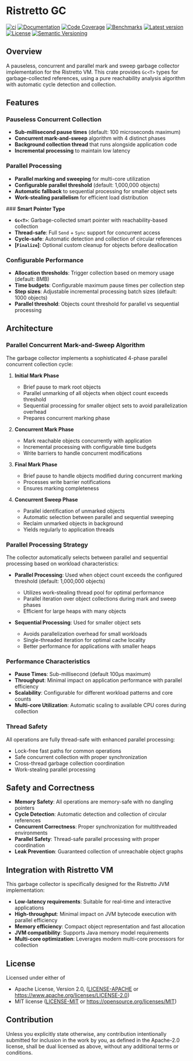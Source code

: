 # Ristretto GC

[![ci](https://github.com/theseus-rs/ristretto/actions/workflows/ci.yml/badge.svg?branch=main)](https://github.com/theseus-rs/ristretto/actions/workflows/ci.yml)
[![Documentation](https://docs.rs/ristretto_gc/badge.svg)](https://docs.rs/ristretto_gc)
[![Code Coverage](https://codecov.io/gh/theseus-rs/ristretto/branch/main/graph/badge.svg)](https://codecov.io/gh/theseus-rs/ristretto)
[![Benchmarks](https://img.shields.io/badge/%F0%9F%90%B0_bencher-enabled-6ec241)](https://bencher.dev/perf/theseus-rs-ristretto)
[![Latest version](https://img.shields.io/crates/v/ristretto_gc.svg)](https://crates.io/crates/ristretto_gc)
[![License](https://img.shields.io/crates/l/ristretto_gc)](https://github.com/theseus-rs/ristretto#license)
[![Semantic Versioning](https://img.shields.io/badge/%E2%9A%99%EF%B8%8F_SemVer-2.0.0-blue)](https://semver.org/spec/v2.0.0.html)

## Overview

A pauseless, concurrent and parallel mark and sweep garbage collector implementation for the Ristretto VM. This crate
provides `Gc<T>` types for garbage-collected references, using a pure reachability analysis algorithm with automatic
cycle detection and collection.

## Features

### **Pauseless Concurrent Collection**

- **Sub-millisecond pause times** (default: 100 microseconds maximum)
- **Concurrent mark-and-sweep** algorithm with 4 distinct phases
- **Background collection thread** that runs alongside application code
- **Incremental processing** to maintain low latency

### **Parallel Processing**

- **Parallel marking and sweeping** for multi-core utilization
- **Configurable parallel threshold** (default: 1,000,000 objects)
- **Automatic fallback** to sequential processing for smaller object sets
- **Work-stealing parallelism** for efficient load distribution

###️ **Smart Pointer Type**

- **`Gc<T>`**: Garbage-collected smart pointer with reachability-based collection
- **Thread-safe**: Full `Send` + `Sync` support for concurrent access
- **Cycle-safe**: Automatic detection and collection of circular references
- **[`Finalize`]**: Optional custom cleanup for objects before deallocation

### **Configurable Performance**

- **Allocation thresholds**: Trigger collection based on memory usage (default: 8MB)
- **Time budgets**: Configurable maximum pause times per collection step
- **Step sizes**: Adjustable incremental processing batch sizes (default: 1000 objects)
- **Parallel threshold**: Objects count threshold for parallel vs sequential processing

## Architecture

### Parallel Concurrent Mark-and-Sweep Algorithm

The garbage collector implements a sophisticated 4-phase parallel concurrent collection cycle:

1. **Initial Mark Phase**
    - Brief pause to mark root objects
    - Parallel unmarking of all objects when object count exceeds threshold
    - Sequential processing for smaller object sets to avoid parallelization overhead
    - Prepares concurrent marking phase

2. **Concurrent Mark Phase**
    - Mark reachable objects concurrently with application
    - Incremental processing with configurable time budgets
    - Write barriers to handle concurrent modifications

3. **Final Mark Phase**
    - Brief pause to handle objects modified during concurrent marking
    - Processes write barrier notifications
    - Ensures marking completeness

4. **Concurrent Sweep Phase**
    - Parallel identification of unmarked objects
    - Automatic selection between parallel and sequential sweeping
    - Reclaim unmarked objects in background
    - Yields regularly to application threads

### Parallel Processing Strategy

The collector automatically selects between parallel and sequential processing based on workload characteristics:

- **Parallel Processing**: Used when object count exceeds the configured threshold (default: 1,000,000 objects)
    - Utilizes work-stealing thread pool for optimal performance
    - Parallel iteration over object collections during mark and sweep phases
    - Efficient for large heaps with many objects

- **Sequential Processing**: Used for smaller object sets
    - Avoids parallelization overhead for small workloads
    - Single-threaded iteration for optimal cache locality
    - Better performance for applications with smaller heaps

### Performance Characteristics

- **Pause Times**: Sub-millisecond (default 100μs maximum)
- **Throughput**: Minimal impact on application performance with parallel efficiency
- **Scalability**: Configurable for different workload patterns and core counts
- **Multi-core Utilization**: Automatic scaling to available CPU cores during collection

### Thread Safety

All operations are fully thread-safe with enhanced parallel processing:

- Lock-free fast paths for common operations
- Safe concurrent collection with proper synchronization
- Cross-thread garbage collection coordination
- Work-stealing parallel processing

## Safety and Correctness

- **Memory Safety**: All operations are memory-safe with no dangling pointers
- **Cycle Detection**: Automatic detection and collection of circular references
- **Concurrent Correctness**: Proper synchronization for multithreaded environments
- **Parallel Safety**: Thread-safe parallel processing with proper coordination
- **Leak Prevention**: Guaranteed collection of unreachable object graphs

## Integration with Ristretto VM

This garbage collector is specifically designed for the Ristretto JVM implementation:

- **Low-latency requirements**: Suitable for real-time and interactive applications
- **High-throughput**: Minimal impact on JVM bytecode execution with parallel efficiency
- **Memory efficiency**: Compact object representation and fast allocation
- **JVM compatibility**: Supports Java memory model requirements
- **Multi-core optimization**: Leverages modern multi-core processors for collection

## License

Licensed under either of

* Apache License, Version 2.0, ([LICENSE-APACHE](LICENSE-APACHE) or https://www.apache.org/licenses/LICENSE-2.0)
* MIT license ([LICENSE-MIT](LICENSE-MIT) or https://opensource.org/licenses/MIT)

## Contribution

Unless you explicitly state otherwise, any contribution intentionally submitted for inclusion in the work by you, as
defined in the Apache-2.0 license, shall be dual licensed as above, without any additional terms or conditions.

